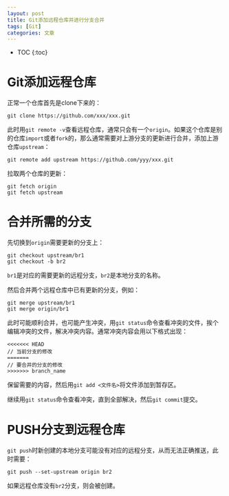 ```yaml
---
layout: post
title: Git添加远程仓库并进行分支合并
tags: [Git]
categories: 文章
---
```


* TOC
{:toc}

# Git添加远程仓库

正常一个仓库首先是clone下来的：

```shell
git clone https://github.com/xxx/xxx.git
```

此时用`git remote -v`查看远程仓库，通常只会有一个`origin`。如果这个仓库是别的仓库`import`或者`fork`的，那么通常需要对上游分支的更新进行合并，添加上游仓库`upstream`：

```shell
git remote add upstream https://github.com/yyy/xxx.git
```

拉取两个仓库的更新：

```shell
git fetch origin
git fetch upstream
```

# 合并所需的分支

先切换到`origin`需要更新的分支上：

```shell
git checkout upstream/br1
git checkout -b br2
```

`br1`是对应的需要更新的远程分支，`br2`是本地分支的名称。

然后合并两个远程仓库中已有更新的分支，例如：

```shell
git merge upstream/br1
git merge origin/br1
```

此时可能顺利合并，也可能产生冲突，用`git status`命令查看冲突的文件，挨个编辑冲突的文件，解决冲突内容。通常冲突内容会用以下格式出现：

```
<<<<<<< HEAD
// 当前分支的修改
=======
// 要合并的分支的修改
>>>>>>> branch_name
```

保留需要的内容，然后用`git add <文件名>`将文件添加到暂存区。

继续用`git status`命令查看冲突，直到全部解决，然后`git commit`提交。

# PUSH分支到远程仓库

`git push`时新创建的本地分支可能没有对应的远程分支，从而无法正确推送，此时需要：

```shell
git push --set-upstream origin br2
```

如果远程仓库没有`br2`分支，则会被创建。